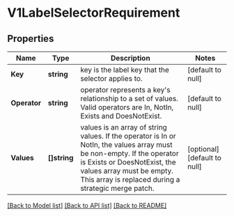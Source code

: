 # V1LabelSelectorRequirement

## Properties
Name | Type | Description | Notes
------------ | ------------- | ------------- | -------------
**Key** | **string** | key is the label key that the selector applies to. | [default to null]
**Operator** | **string** | operator represents a key&#39;s relationship to a set of values. Valid operators are In, NotIn, Exists and DoesNotExist. | [default to null]
**Values** | **[]string** | values is an array of string values. If the operator is In or NotIn, the values array must be non-empty. If the operator is Exists or DoesNotExist, the values array must be empty. This array is replaced during a strategic merge patch. | [optional] [default to null]

[[Back to Model list]](../README.md#documentation-for-models) [[Back to API list]](../README.md#documentation-for-api-endpoints) [[Back to README]](../README.md)



